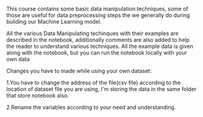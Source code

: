 This course contains some basic data manipulation techniques, some of those are useful for data preprocessing steps the we generally do during buliding our Machine Learning model.

All the various Data Manipulating techinques with their examples are described in the notebook, additionally comments are also added to help the reader to understand various techniques. All the example data is given along with the notebook, but you can run the notebook locally with your own data

Changes you have to made while using your own dataset:

1.You have to change the address of the file(csv file) according to the location of dataset file you are using, I'm storing the data in the same folder that store notebook also.

2.Rename the variables according to your need and understanding.
